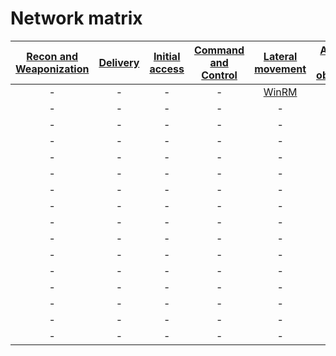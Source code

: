 # Network matrix

| [Recon and Weaponization](themes/recon_weapon.md) | [Delivery](themes/delivery.md) | [Initial access](themes/intial_access.md) | [Command and Control](themes/command_n_control.md) | [Lateral movement](themes/lateral_movement.md) | [Actions on objective](themes/actions_on_objective.md) | [Masquerade](themes/masquerade.md) | [Evasion](themes/evasion.md) | [DOS](themes/dos.md) |
| :--: | :--: | :--: | :--: |  :--: | :--: |  :--: | :--: | :--: |
|  -  |  -  |  -  |  -  |   [WinRM](techniques/lateral_movement/winrm.md)  |  -  |   -  |  -  |  -  |
|  -  |  -  |  -  |  -  |   -  |  -  |   -  |  -  |  -  |
|  -  |  -  |  -  |  -  |   -  |  -  |   -  |  -  |  -  |
|  -  |  -  |  -  |  -  |   -  |  -  |   -  |  -  |  -  |
|  -  |  -  |  -  |  -  |   -  |  -  |   -  |  -  |  -  |
|  -  |  -  |  -  |  -  |   -  |  -  |   -  |  -  |  -  |
|  -  |  -  |  -  |  -  |   -  |  -  |   -  |  -  |  -  |
|  -  |  -  |  -  |  -  |   -  |  -  |   -  |  -  |  -  |
|  -  |  -  |  -  |  -  |   -  |  -  |   -  |  -  |  -  |
|  -  |  -  |  -  |  -  |   -  |  -  |   -  |  -  |  -  |
|  -  |  -  |  -  |  -  |   -  |  -  |   -  |  -  |  -  |
|  -  |  -  |  -  |  -  |   -  |  -  |   -  |  -  |  -  |
|  -  |  -  |  -  |  -  |   -  |  -  |   -  |  -  |  -  |
|  -  |  -  |  -  |  -  |   -  |  -  |   -  |  -  |  -  |
|  -  |  -  |  -  |  -  |   -  |  -  |   -  |  -  |  -  |
|  -  |  -  |  -  |  -  |   -  |  -  |   -  |  -  |  -  |